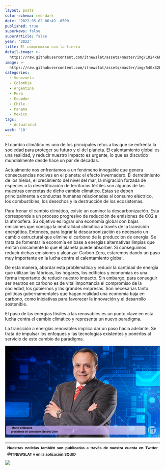 ```yaml
---
layout: posts
color-schema: red-dark
date: '2022-05-02 06:49 -0500'
published: true
superNews: false
superArticle: false
year: '2022'
title: El compromiso con la tierra
detail-image: >-
  https://raw.githubusercontent.com/itnewslat/assets/master/img/1024x680/Mario-Velazquez-g.jpg
image: >-
  https://raw.githubusercontent.com/itnewslat/assets/master/img/540x320/Mario-Velazquez-p.jpg
categories:
  - Venezuela
  - Colombia
  - Argentina
  - Perú
  - Ecuador
  - Chile
  - Panama
  - Mexico
tags:
  - Actualidad
week: '18'
---
```

El cambio climático es uno de los principales retos a los que se enfrenta la sociedad para proteger su futuro y el del planeta. El calentamiento global es una realidad, y reducir nuestro impacto es urgente, lo que es discutido mundialmente desde hace un par de décadas. 

Actualmente nos enfrentamos a un fenómeno innegable que genera consecuencias nocivas en el planeta: el efecto invernadero. El derretimiento de los hielos, el crecimiento del nivel del mar, la migración forzada de especies o la desertificación de territorios fértiles son algunas de las muestras concretas de dicho cambio climático. Estas se deben principalmente a conductas humanas relacionadas al consumo eléctrico, los combustibles, los desechos y la destrucción de los ecosistemas. 

Para frenar el cambio climático, existe un camino: la descarbonización. Esta corresponde a un proceso progresivo de reducción de emisiones de C02 a la atmósfera. Su objetivo es lograr una economía global con bajas emisiones que consiga la neutralidad climática a través de la transición energética. 
Entonces, para lograr la descarbonización es necesario un cambio estructural que elimine el carbono de la producción de energía. Se trata de fomentar la economía en base a energías alternativas limpias que emitan únicamente lo que el planeta puede absorber. Si conseguimos reducir dichas emisiones y alcanzar Carbon Zero, estaremos dando un paso muy importante en la lucha contra el calentamiento global.

De esta manera, abordar esta problemática y reducir la cantidad de energía que utilizan las fábricas, los hogares, los edificios y economías es una forma importante de reducir nuestro impacto. Sin embargo, para conseguir ser neutros en carbono es de vital importancia el compromiso de la sociedad, los gobiernos y las grandes empresas. Son necesarias tanto políticas gubernamentales que hagan realidad una economía baja en carbono, como iniciativas para favorecer la innovación y el desarrollo sostenible.

El paso de las energías fósiles a las renovables es un punto clave en esta lucha contra el cambio climático y representa un nuevo paradigma. 

La transición a energías renovables implica dar un paso hacia adelante. Se trata de impulsar los enfoques y las tecnologías existentes y ponerlos al servicio de este cambio de paradigma. 

![](https://raw.githubusercontent.com/itnewslat/assets/master/img/540x320/Mario-Velazquez-p.jpg)

<table style="height: 42px;" width="569">
<tbody>
<tr>
<td style="text-align: justify;"><sub><strong>Nuestras noticias también son publicadas a través de nuestra cuenta en Twitter <a href="https://twitter.com/itnewslat?lang=es">@ITNEWSLAT</a> y en la aplicación <a href="https://squidapp.co/en/">SQUID</a></strong></sub></td>
</tr>
</tbody>
</table>

<img src="https://tracker.metricool.com/c3po.jpg?hash=56f88a41e39ab42c063cc51676587a04"/>